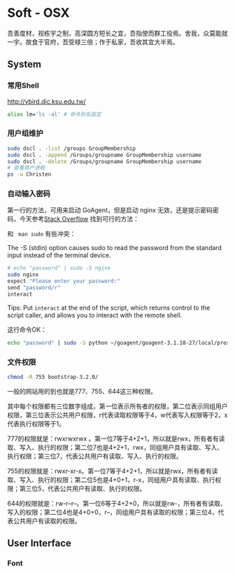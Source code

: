 # Soft - OSX

吾善度材，视栋宇之制，高深圆方短长之宜，吾指使而群工役焉。舍我，众莫能就一宇。故食于官府，吾受禄三倍；作于私家，吾收其宜大半焉。

## System

### 常用Shell

http://vbird.dic.ksu.edu.tw/

```bash
alias lm='ls -al' # 命令別名設定
```

### 用户组维护

```bash
sudo dscl . -list /groups GroupMembership
sudo dscl . -append /Groups/groupname GroupMembership username
sudo dscl . -delete /Groups/groupname GroupMembership username
# 查看用户进程
ps -u Christen
```

### 自动输入密码

第一行的方法，可用来启动 GoAgent，但是启动 nginx 无效，还是提示密码密码，今天参考[Stack Overflow](http://stackoverflow.com/a/19277901/4766670)
找到可行的方法：

和 ``` man sudo``` 有些冲突：

The -S (stdin) option causes sudo to read the password from the standard input instead of the terminal device.

```bash
# echo "password" | sudo -S nginx
sudo nginx
expect "Please enter your password:"
send "password/r"
interact
```

Tips: Put ```interact``` at the end of the script, which returns control to the script caller, and allows you to interact with the remote shell.

这行命令OK：

```bash
echo "password" | sudo -S python ~/goagent/goagent-3.1.18-27/local/proxy.py
```

### 文件权限

```bash
chmod -R 755 bootstrap-3.2.0/
```

一般的网站用的到也就是777、755、644这三种权限。

其中每个权限都有三位数字组成，第一位表示所有者的权限，第二位表示同组用户权限，第三位表示公共用户权限，r代表读取权限等于4，w代表写入权限等于2，x代表执行权限等于1。

777的权限就是：rwxrwxrwx 。第一位7等于4+2+1，所以就是rwx，所有者有读取、写入、执行的权限；第二位7也是4+2+1，rwx，同组用户具有读取、写入、执行权限；第三位7，代表公共用户有读取、写入、执行的权限。

755的权限就是：rwxr-xr-x。第一位7等于4+2+1，所以就是rwx，所有者有读取、写入、执行的权限；第二位5也是4+0+1，r-x，同组用户具有读取、执行权限；第三位5，代表公共用户有读取、执行的权限。

644的权限就是：rw-r–r–。第一位6等于4+2+0，所以就是rw-，所有者有读取、写入的权限；第二位4也是4+0+0，r–，同组用户具有读取的权限；第三位4，代表公共用户有读取的权限。

## User Interface

### Font
